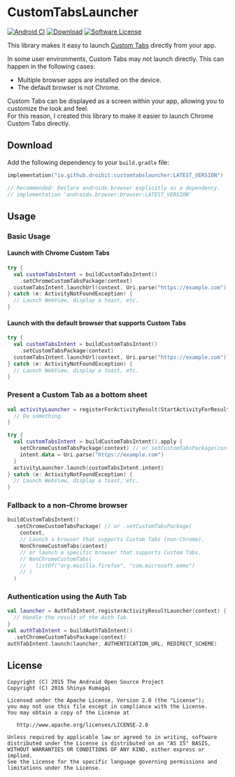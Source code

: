 # CustomTabsLauncher

[![Android CI](https://github.com/droibit/CustomTabsLauncher/actions/workflows/android.yml/badge.svg)](https://github.com/droibit/CustomTabsLauncher/actions/workflows/android.yml)
[![Download](https://img.shields.io/maven-central/v/io.github.droibit/customtabslauncher/3.1.0)](https://central.sonatype.com/artifact/io.github.droibit/customtabslauncher/3.1.0)
[![Software License](https://img.shields.io/badge/license-Apache%202.0-brightgreen.svg)](https://github.com/droibit/prefbinding/blob/develop/LICENSE)

This library makes it easy to
launch [Custom Tabs](https://developer.chrome.com/docs/android/custom-tabs) directly from your app.

In some user environments, Custom Tabs may not launch directly. This can happen in the following
cases:

- Multiple browser apps are installed on the device.
- The default browser is not Chrome.

Custom Tabs can be displayed as a screen within your app, allowing you to customize the look and feel.  
For this reason, I created this library to make it easier to launch Chrome Custom Tabs directly.

## Download

Add the following dependency to your `build.gradle` file:

```kotlin
implementation("io.github.droibit:customtabslauncher:LATEST_VERSION")

// Recommended: Declare androidx.browser explicitly as a dependency.
// implementation 'androidx.browser:browser:LATEST_VERSION'
```

## Usage

### Basic Usage

#### Launch with Chrome Custom Tabs

```kotlin
try {
  val customTabsIntent = buildCustomTabsIntent()
    .setChromeCustomTabsPackage(context)
  customTabsIntent.launchUrl(context, Uri.parse("https://example.com"))
} catch (e: ActivityNotFoundException) {
  // Launch WebView, display a toast, etc.     
}
```

#### Launch with the default browser that supports Custom Tabs

```kotlin
try {
  val customTabsIntent = buildCustomTabsIntent()
    .setCustomTabsPackage(context)
  customTabsIntent.launchUrl(context, Uri.parse("https://example.com"))
} catch (e: ActivityNotFoundException) {
  // Launch WebView, display a toast, etc.     
}
```

### Present a Custom Tab as a bottom sheet

```kotlin
val activityLauncher = registerForActivityResult(StartActivityForResult()) {
  // Do something.
}

try {
  val customTabsIntent = buildCustomTabsIntent().apply {
    setChromeCustomTabsPackage(context) // or setCustomTabsPackage(context)
    intent.data = Uri.parse("https://example.com")
  }
  activityLauncher.launch(customTabsIntent.intent)
} catch (e: ActivityNotFoundException) {
  // Launch WebView, display a toast, etc.     
}
```

### Fallback to a non-Chrome browser

```kotlin
buildCustomTabsIntent()
  .setChromeCustomTabsPackage( // or .setCustomTabsPackage(
    context,
    // Launch a browser that supports Custom Tabs (non-Chrome).
    NonChromeCustomTabs(context)
    // or launch a specific browser that supports Custom Tabs.
    // NonChromeCustomTabs(
    //   listOf("org.mozilla.firefox", "com.microsoft.emmx")
    // )
  )
```

### Authentication using the Auth Tab

```kotlin
val launcher = AuthTabIntent.registerActivityResultLauncher(context) { result ->
  // Handle the result of the Auth Tab.
}
val authTabIntent = buildAuthTabIntent()
  .setChromeCustomTabsPackage(context)
authTabIntent.launch(launcher, AUTHENTICATION_URL, REDIRECT_SCHEME)
```

## License

    Copyright (C) 2015 The Android Open Source Project
    Copyright (C) 2016 Shinya Kumagai

    Licensed under the Apache License, Version 2.0 (the "License");
    you may not use this file except in compliance with the License.
    You may obtain a copy of the License at

       http://www.apache.org/licenses/LICENSE-2.0

    Unless required by applicable law or agreed to in writing, software
    distributed under the License is distributed on an "AS IS" BASIS,
    WITHOUT WARRANTIES OR CONDITIONS OF ANY KIND, either express or implied.
    See the License for the specific language governing permissions and
    limitations under the License.
